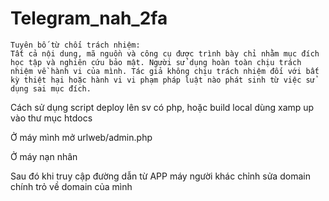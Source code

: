 # Telegram_nah_2fa

```
Tuyên bố từ chối trách nhiệm:
Tất cả nội dung, mã nguồn và công cụ được trình bày chỉ nhằm mục đích học tập và nghiên cứu bảo mật. Người sử dụng hoàn toàn chịu trách nhiệm về hành vi của mình. Tác giả không chịu trách nhiệm đối với bất kỳ thiệt hại hoặc hành vi vi phạm pháp luật nào phát sinh từ việc sử dụng sai mục đích.

```

Cách sử dụng script deploy lên sv có php, hoặc build local dùng xamp up vào thư mục htdocs

Ở máy mình mở urlweb/admin.php

Ở máy nạn nhân 

Sau đó khi truy cập đường dẫn từ APP máy người khác chỉnh sửa domain chính trỏ về domain của mình


